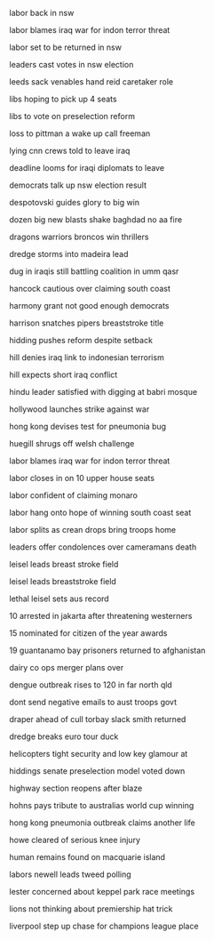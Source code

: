 labor back in nsw

labor blames iraq war for indon terror threat

labor set to be returned in nsw

leaders cast votes in nsw election

leeds sack venables hand reid caretaker role

libs hoping to pick up 4 seats

libs to vote on preselection reform

loss to pittman a wake up call freeman

lying cnn crews told to leave iraq

deadline looms for iraqi diplomats to leave

democrats talk up nsw election result

despotovski guides glory to big win

dozen big new blasts shake baghdad no aa fire

dragons warriors broncos win thrillers

dredge storms into madeira lead

dug in iraqis still battling coalition in umm qasr

hancock cautious over claiming south coast

harmony grant not good enough democrats

harrison snatches pipers breaststroke title

hidding pushes reform despite setback

hill denies iraq link to indonesian terrorism

hill expects short iraq conflict

hindu leader satisfied with digging at babri mosque

hollywood launches strike against war

hong kong devises test for pneumonia bug

huegill shrugs off welsh challenge

labor blames iraq war for indon terror threat

labor closes in on 10 upper house seats

labor confident of claiming monaro

labor hang onto hope of winning south coast seat

labor splits as crean drops bring troops home

leaders offer condolences over cameramans death

leisel leads breast stroke field

leisel leads breaststroke field

lethal leisel sets aus record

10 arrested in jakarta after threatening westerners

15 nominated for citizen of the year awards

19 guantanamo bay prisoners returned to afghanistan

dairy co ops merger plans over

dengue outbreak rises to 120 in far north qld

dont send negative emails to aust troops govt

draper ahead of cull torbay slack smith returned

dredge breaks euro tour duck

helicopters tight security and low key glamour at

hiddings senate preselection model voted down

highway section reopens after blaze

hohns pays tribute to australias world cup winning

hong kong pneumonia outbreak claims another life

howe cleared of serious knee injury

human remains found on macquarie island

labors newell leads tweed polling

lester concerned about keppel park race meetings

lions not thinking about premiership hat trick

liverpool step up chase for champions league place

